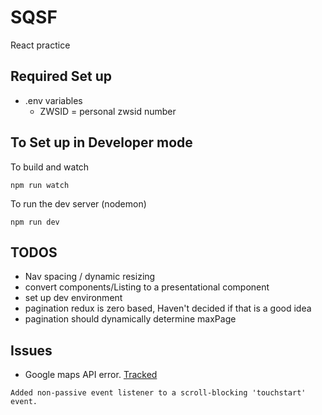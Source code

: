 # SQSF
React practice

## Required Set up
- .env variables
  - ZWSID = personal zwsid number

## To Set up in Developer mode

To build and watch
```
npm run watch
```

To run the dev server (nodemon)
```
npm run dev
```

## TODOS
- Nav spacing / dynamic resizing
- convert components/Listing to a presentational component
- set up dev environment
- pagination redux is zero based, Haven't decided if that is a good idea
- pagination should dynamically determine maxPage

## Issues
- Google maps API error. [Tracked](issuetracker.google.com/issues/63211698)
```
Added non-passive event listener to a scroll-blocking 'touchstart' event.
 ```
